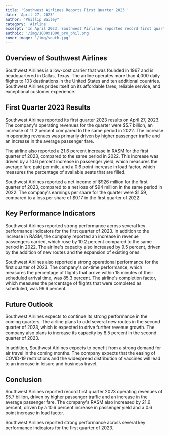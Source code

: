 ```yaml
---
title: 'Southwest Airlines Reports First Quarter 2023 '
date: 'April 27, 2023'
author: "Phillip Bailey"
category: 'Airline'
excerpt: 'In April 2023, Southwest Airlines reported record first quarter 2023 operating revenues of $5.7 billion. The airline also reported a 21.6 percent increase in RASM, driven primarily by a passenger yield increase of 10.6 percent, coupled with a load factor increase of 0.6 points.'
authpic: '/img/1000x1000_pro_phil.png'
cover_image: '/img/south.jpg'
---
```


## Overview of Southwest Airlines

Southwest Airlines is a low-cost carrier that was founded in 1967 and is headquartered in Dallas, Texas. The airline operates more than 4,000 daily flights to 103 destinations in the United States and ten additional countries. Southwest Airlines prides itself on its affordable fares, reliable service, and exceptional customer experience.

## First Quarter 2023 Results

Southwest Airlines reported its first quarter 2023 results on April 27, 2023. The company's operating revenues for the quarter were $5.7 billion, an increase of 11.2 percent compared to the same period in 2022. The increase in operating revenues was primarily driven by higher passenger traffic and an increase in the average passenger fare.

The airline also reported a 21.6 percent increase in RASM for the first quarter of 2023, compared to the same period in 2022. This increase was driven by a 10.6 percent increase in passenger yield, which measures the average fare paid per mile, and a 0.6 point increase in load factor, which measures the percentage of available seats that are filled.

Southwest Airlines reported a net income of $926 million for the first quarter of 2023, compared to a net loss of $94 million in the same period in 2022. The company's earnings per share for the quarter were $1.59, compared to a loss per share of $0.17 in the first quarter of 2022.

## Key Performance Indicators

Southwest Airlines reported strong performance across several key performance indicators for the first quarter of 2023. In addition to the increase in RASM, the company reported an increase in revenue passengers carried, which rose by 10.2 percent compared to the same period in 2022. The airline's capacity also increased by 9.5 percent, driven by the addition of new routes and the expansion of existing ones.

Southwest Airlines also reported a strong operational performance for the first quarter of 2023. The company's on-time performance, which measures the percentage of flights that arrive within 15 minutes of their scheduled arrival time, was 85.3 percent. The airline's completion factor, which measures the percentage of flights that were completed as scheduled, was 99.6 percent.

## Future Outlook

Southwest Airlines expects to continue its strong performance in the coming quarters. The airline plans to add several new routes in the second quarter of 2023, which is expected to drive further revenue growth. The company also plans to increase its capacity by 8.5 percent in the second quarter of 2023.

In addition, Southwest Airlines expects to benefit from a strong demand for air travel in the coming months. The company expects that the easing of COVID-19 restrictions and the widespread distribution of vaccines will lead to an increase in leisure and business travel.

## Conclusion

Southwest Airlines reported record first quarter 2023 operating revenues of $5.7 billion, driven by higher passenger traffic and an increase in the average passenger fare. The company's RASM also increased by 21.6 percent, driven by a 10.6 percent increase in passenger yield and a 0.6 point increase in load factor.

Southwest Airlines reported strong performance across several key performance indicators for the first quarter of 2023.